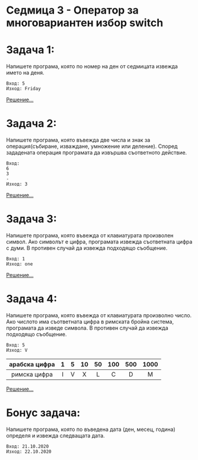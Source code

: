 # Седмица 3 - Оператор за многовариантен избор switch

Задача 1:
=
Напишете програма, която по номер на ден от седмицата извежда името на деня.
```
Вход: 5 
Изход: Friday
```
[Решение...](https://github.com/AleksandrinaKovachka/Introduction-to-programming/blob/main/Week03/Tasks/Task1)

Задача 2:
=
Напишете програма, която въвежда две числа и знак за операция(събиране, изваждане, умножение или деление). Според зададената операция програмата да извършва съответното действие.
```
Вход: 
6
3
-
Изход: 3
```
[Решение...](https://github.com/AleksandrinaKovachka/Introduction-to-programming/blob/main/Week03/Tasks/Task2)

Задача 3:
=
Напишете програма, която въвежда от клавиатурата произволен символ. Ако символът е цифра, програмата извежда съответната цифра с думи. В противен случай да извежда подходящо съобщение.
```
Вход: 1 
Изход: one
```
[Решение...](https://github.com/AleksandrinaKovachka/Introduction-to-programming/blob/main/Week03/Tasks/Task3)

Задача 4:
=
Напишете програма, която въвежда от клавиатурата произволно число. Ако числото има съответната цифра в римската бройна система, програмата да изведе символа. В противен случай да извежда подходящо съобщение.
```
Вход: 5
Изход: V
```

|арабска цифра| 1 | 5 | 10 | 50 | 100 | 500 | 1000 |
| :---: | :---: | :---: | :---: | :---: | :---: | :---: | :---: |
|римска цифра| I | V | X | L | C | D | M |

[Решение...](https://github.com/AleksandrinaKovachka/Introduction-to-programming/blob/main/Week03/Tasks/Task4)

Бонус задача:
=
Напишете програма, която по въведена дата (ден, месец, година) определя и извежда следващата дата.
```
Вход: 21.10.2020
Изход: 22.10.2020
```
